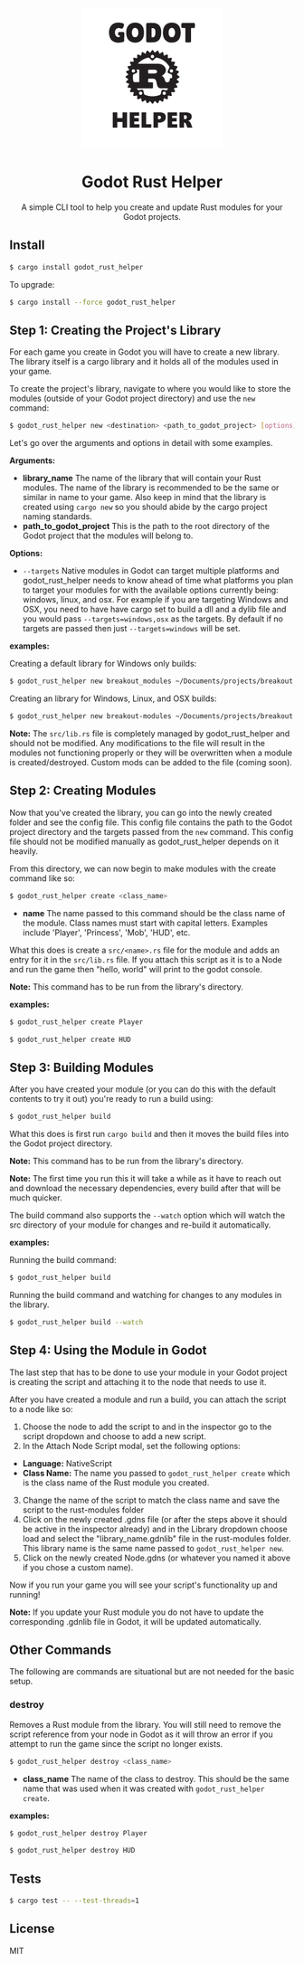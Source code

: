 <p align="center">
  <img width="250" height="250" src="https://raw.githubusercontent.com/robertcorponoi/graphics/master/godot-rust-helper/godot-rust-helper-logo.png">
</p>

<h1 align="center">Godot Rust Helper</h1>

<p align="center">A simple CLI tool to help you create and update Rust modules for your Godot projects.<p>

## **Install**

```bash
$ cargo install godot_rust_helper
```

To upgrade:

```bash
$ cargo install --force godot_rust_helper
```

## **Step 1: Creating the Project's Library**

For each game you create in Godot you will have to create a new library. The library itself is a cargo library and it holds all of the modules used in your game.

To create the project's library, navigate to where you would like to store the modules (outside of your Godot project directory) and use the `new` command:

```bash
$ godot_rust_helper new <destination> <path_to_godot_project> [options]
```

Let's go over the arguments and options in detail with some examples.

**Arguments:**

- **library_name** The name of the library that will contain your Rust modules. The name of the library is recommended to be the same or similar in name to your game. Also keep in mind that the library is created using `cargo new` so you should abide by the cargo project naming standards.
- **path_to_godot_project** This is the path to the root directory of the Godot project that the modules will belong to.

**Options:**
- `--targets` Native modules in Godot can target multiple platforms and godot_rust_helper needs to know ahead of time what platforms you plan to target your modules for with the available options currently being: windows, linux, and osx. For example if you are targeting Windows and OSX, you need to have have cargo set to build a dll and a dylib file and you would pass `--targets=windows,osx` as the targets. By default if no targets are passed then just `--targets=windows` will be set.

**examples:**

Creating a default library for Windows only builds:

```bash
$ godot_rust_helper new breakout_modules ~/Documents/projects/breakout
```

Creating an library for Windows, Linux, and OSX builds:

```bash
$ godot_rust_helper new breakout-modules ~/Documents/projects/breakout windows,linux,osx
```

**Note:** The `src/lib.rs` file is completely managed by godot_rust_helper and should not be modified. Any modifications to the file will result in the modules not functioning properly or they will be overwritten when a module is created/destroyed. Custom mods can be added to the file (coming soon).

## **Step 2: Creating Modules**

Now that you've created the library, you can go into the newly created folder and see the config file. This config file contains the path to the Godot project directory and the targets passed from the `new` command. This config file should not be modified manually as godot_rust_helper depends on it heavily.

From this directory, we can now begin to make modules with the create command like so:

```bash
$ godot_rust_helper create <class_name>
```

- **name** The name passed to this command should be the class name of the module. Class names must start with capital letters. Examples include 'Player', 'Princess', 'Mob', 'HUD', etc.

What this does is create a `src/<name>.rs` file for the module and adds an entry for it in the `src/lib.rs` file. If you attach this script as it is to a Node and run the game then "hello, world" will print to the godot console.

**Note:** This command has to be run from the library's directory.

**examples:**

```bash
$ godot_rust_helper create Player
```

```bash
$ godot_rust_helper create HUD
```

## **Step 3: Building Modules**

After you have created your module (or you can do this with the default contents to try it out) you're ready to run a build using:

```bash
$ godot_rust_helper build
```

What this does is first run `cargo build` and then it moves the build files into the Godot project directory.

**Note:** This command has to be run from the library's directory.

**Note:** The first time you run this it will take a while as it have to reach out and download the necessary dependencies, every build after that will be much quicker.

The build command also supports the `--watch` option which will watch the src directory of your module for changes and re-build it automatically.

**examples:**

Running the build command:

```bash
$ godot_rust_helper build
```

Running the build command and watching for changes to any modules in the library.

```bash
$ godot_rust_helper build --watch
```

## **Step 4: Using the Module in Godot**

The last step that has to be done to use your module in your Godot project is creating the script and attaching it to the node that needs to use it.

After you have created a module and run a build, you can attach the script to a node like so:

1. Choose the node to add the script to and in the inspector go to the script dropdown and choose to add a new script.
2. In the Attach Node Script modal, set the following options:
  - **Language:** NativeScript
  - **Class Name:** The name you passed to `godot_rust_helper create` which is the class name of the Rust module you created.
3. Change the name of the script to match the class name and save the script to the rust-modules folder
4. Click on the newly created .gdns file (or after the steps above it should be active in the inspector already) and in the Library dropdown choose load and select the "library_name.gdnlib" file in the rust-modules folder. This library name is the same name passed to `godot_rust_helper new`.
4. Click on the newly created Node.gdns (or whatever you named it above if you chose a custom name).

Now if you run your game you will see your script's functionality up and running!

**Note:** If you update your Rust module you do not have to update the corresponding .gdnlib file in Godot, it will be updated automatically.

## **Other Commands**

The following are commands are situational but are not needed for the basic setup.

### **destroy**

Removes a Rust module from the library. You will still need to remove the script reference from your node in Godot as it will throw an error if you attempt to run the game since the script no longer exists.

```bash
$ godot_rust_helper destroy <class_name>
```

- **class_name** The name of the class to destroy. This should be the same name that was used when it was created with `godot_rust_helper create`.

**examples:**

```bash
$ godot_rust_helper destroy Player
```

```bash
$ godot_rust_helper destroy HUD
```

## **Tests**

```bash
$ cargo test -- --test-threads=1
```

## **License**

MIT